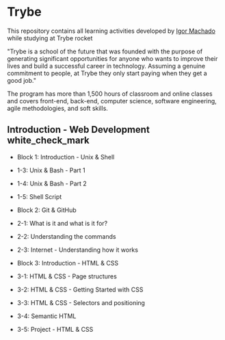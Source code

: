 # Trybe
This repository contains all learning activities developed by [Igor Machado](https://github.com/igormachado) while studying at Trybe rocket

"Trybe is a school of the future that was founded with the purpose of generating significant opportunities for anyone who wants to improve their lives and build a successful career in technology. Assuming a genuine commitment to people, at Trybe they only start paying when they get a good job."

The program has more than 1,500 hours of classroom and online classes and covers front-end, back-end, computer science, software engineering, agile methodologies, and soft skills.

## Introduction - Web Development white_check_mark

- Block 1: Introduction - Unix & Shell
- 1-3: Unix & Bash - Part 1
- 1-4: Unix & Bash - Part 2
- 1-5: Shell Script

- Block 2: Git & GitHub
- 2-1: What is it and what is it for?
- 2-2: Understanding the commands
- 2-3: Internet - Understanding how it works

- Block 3: Introduction - HTML & CSS
- 3-1: HTML & CSS - Page structures
- 3-2: HTML & CSS - Getting Started with CSS
- 3-3: HTML & CSS - Selectors and positioning
- 3-4: Semantic HTML
- 3-5: Project - HTML & CSS
